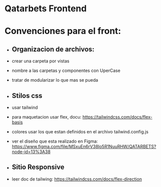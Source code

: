 # Qatarbets Frontend

# Convenciones para el front:

- Organizacion de archivos:
  -
- crear una carpeta por vistas 
- nombre a las carpetas y componentes con UperCase
- tratar de modularizar lo que mas se pueda

- Stilos css
  -
- usar tailwind
- para maquetacion usar flex, docu: https://tailwindcss.com/docs/flex-basis
- colores usar los que estan definidos en el archivo tailwind.config.js
- ver el diseño que esta realizado en Figma: https://www.figma.com/file/MSxuEn6rV38lo5R1NuuRHW/QATARBETS?node-id=13%3A38

- Sitio Responsive
  -
- leer doc de tailwing: https://tailwindcss.com/docs/flex-direction


